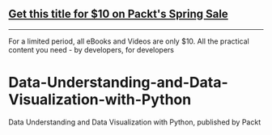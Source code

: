 ## [Get this title for $10 on Packt's Spring Sale](https://www.packt.com/V17282?utm_source=github&utm_medium=packt-github-repo&utm_campaign=spring_10_dollar_2022)
-----
For a limited period, all eBooks and Videos are only $10. All the practical content you need \- by developers, for developers

# Data-Understanding-and-Data-Visualization-with-Python
Data Understanding and Data Visualization with Python, published by Packt
